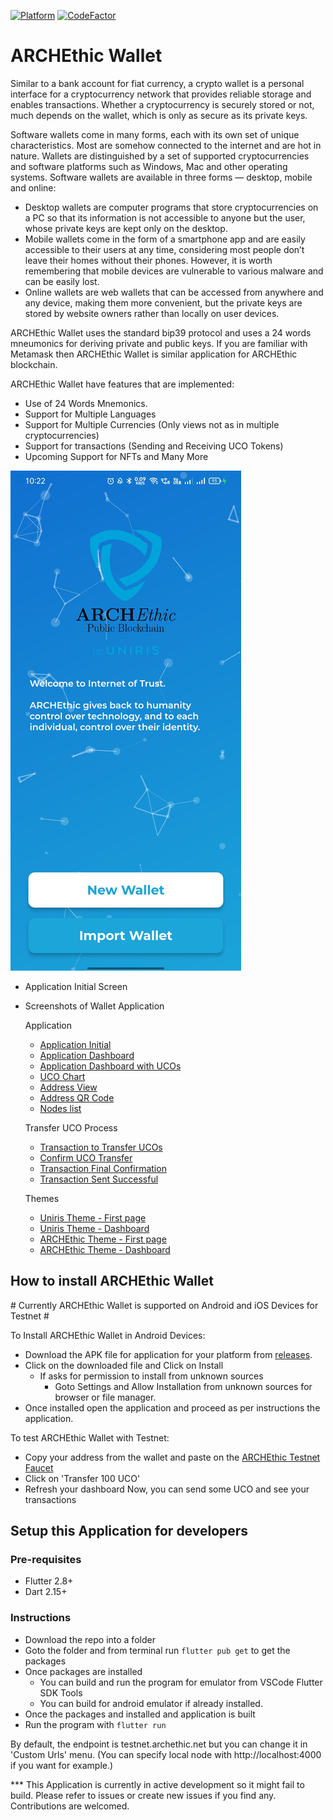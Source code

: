 [![Platform](https://img.shields.io/badge/Platform-Flutter-02569B?logo=flutter)](https://flutter.dev) [![CodeFactor](https://www.codefactor.io/repository/github/archethic-foundation/archethic_mobile_wallet/badge/master)](https://www.codefactor.io/repository/github/archethic-foundation/archethic_mobile_wallet/overview/master)

# ARCHEthic Wallet

Similar to a bank account for fiat currency, a crypto wallet is a personal interface for a cryptocurrency network that provides reliable storage and enables transactions. Whether a cryptocurrency is securely stored or not, much depends on the wallet, which is only as secure as its private keys.

Software wallets come in many forms, each with its own set of unique characteristics. Most are somehow connected to the internet and are hot in nature. Wallets are distinguished by a set of supported cryptocurrencies and software platforms such as Windows, Mac and other operating systems. Software wallets are available in three forms — desktop, mobile and online:
- Desktop wallets are computer programs that store cryptocurrencies on a PC so that its information is not accessible to anyone but the user, whose private keys are kept only on the desktop.
- Mobile wallets come in the form of a smartphone app and are easily accessible to their users at any time, considering most people don’t leave their homes without their phones. However, it is worth remembering that mobile devices are vulnerable to various malware and can be easily lost.
- Online wallets are web wallets that can be accessed from anywhere and any device, making them more convenient, but the private keys are stored by website owners rather than locally on user devices.

ARCHEthic Wallet uses the standard bip39 protocol and uses a 24 words mneumonics for deriving private and public keys. If you are familiar with Metamask then ARCHEthic Wallet is similar application for ARCHEthic blockchain.

ARCHEthic Wallet have features that are implemented:
- Use of 24 Words Mnemonics.
- Support for Multiple Languages
- Support for Multiple Currencies (Only views not as in multiple cryptocurrencies)
- Support for transactions (Sending and Receiving UCO Tokens)
- Upcoming Support for NFTs and Many More

![Application Initial Screen](screenshots/App-Init.jpg)
* Application Initial Screen

- Screenshots of Wallet Application 

    Application
    - [Application Initial](screenshots/App-Init.jpg?raw=true)
    - [Application Dashboard](screenshots/Dashboard.jpg?raw=true)
    - [Application Dashboard with UCOs](screenshots/Dashboard-UCOs.jpg?raw=true)
    - [UCO Chart](screenshots/UCO-Chart.png?raw=true)
    - [Address View](screenshots/Address-Copied.jpg?raw=true)
    - [Address QR Code](screenshots/Address-qrCode.png?raw=true)
    - [Nodes list](screenshots/Nodes-list.png?raw=true)
    
    Transfer UCO Process
    - [Transaction to Transfer UCOs](screenshots/Transfer-UCOs.jpg?raw=true)
    - [Confirm UCO Transfer](screenshots/Confirm-Transfer-UCOs.jpg?raw=true)
    - [Transaction Final Confirmation](screenshots/Transfer-UCOs-Final.jpg?raw=true)
    - [Transaction Sent Successful](screenshots/Transaction-Send.jpg?raw=true)
    
    Themes
    - [Uniris Theme - First page](screenshots/theme-uniris-first-page.png?raw=true)
    - [Uniris Theme - Dashboard](screenshots/theme-uniris-dashboard.png?raw=true)
    - [ARCHEthic Theme - First page](screenshots/theme-archethic-first-page.png?raw=true)
    - [ARCHEthic Theme - Dashboard](screenshots/theme-archethic-dashboard.png?raw=true)    

## How to install ARCHEthic Wallet

\# Currently ARCHEthic Wallet is supported on Android and iOS Devices for Testnet \#

To Install ARCHEthic Wallet in Android Devices:
- Download the APK file for application for your platform from [releases](https://github.com/archethic-foundation/archethic_mobile_wallet/releases).
- Click on the downloaded file and Click on Install
    - If asks for permission to install from unknown sources
        - Goto Settings and Allow Installation from unknown sources for browser or file manager.
- Once installed open the application and proceed as per instructions the application.

To test ARCHEthic Wallet with Testnet:
- Copy your address from the wallet and paste on the [ARCHEthic Testnet Faucet](https://testnet.archethic.net/faucet) 
- Click on 'Transfer 100 UCO'
- Refresh your dashboard
Now, you can send some UCO and see your transactions

## Setup this Application for developers

### Pre-requisites
- Flutter 2.8+
- Dart 2.15+

### Instructions
- Download the repo into a folder
- Goto the folder and from terminal run `flutter pub get` to get the packages
- Once packages are installed 
    - You can build and run the program for emulator from VSCode Flutter SDK Tools
    - You can build for android emulator if already installed.
- Once the packages and installed and application is built
- Run the program with `flutter run`

By default, the endpoint is testnet.archethic.net but you can change it in 'Custom Urls' menu. (You can specify local node with http://localhost:4000 if you want for example.)

*** This Application is currently in active development so it might fail to build. Please refer to issues or create new issues if you find any. Contributions are welcomed.